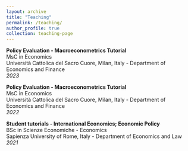 ```yaml
---
layout: archive
title: "Teaching"
permalink: /teaching/
author_profile: true
collection: teaching-page
---
```

**Policy Evaluation - Macroeconometrics Tutorial** <br>
MsC in Economics  <br>
Università Cattolica del Sacro Cuore, Milan, Italy - Department of Economics and Finance <br>
*2023*

**Policy Evaluation - Macroeconometrics Tutorial** <br>
MsC in Economics  <br>
Università Cattolica del Sacro Cuore, Milan, Italy - Department of Economics and Finance <br>
*2022*

**Student tutorials - International Economics; Economic Policy** <br>
BSc in Scienze Economiche - Economics <br>
Sapienza University of Rome, Italy - Department of Economics and Law  <br>
*2021*

